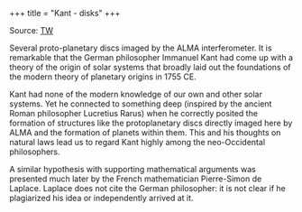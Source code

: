 +++
title = "Kant - disks"
+++

Source: [TW](https://x.com/blog_supplement/status/1839498960559370622)

Several proto-planetary discs imaged by the ALMA interferometer. It is remarkable that the German philosopher Immanuel Kant had come up with a theory of the origin of solar systems that broadly laid out the foundations of the modern theory of planetary origins in 1755 CE. 

Kant had none of the modern knowledge of our own and other solar systems. Yet he connected to something deep (inspired by the ancient Roman philosopher Lucretius Rarus) when he correctly posited the formation of structures like the protoplanetary discs directly imaged here by ALMA and the formation of planets within them. This and his thoughts on natural laws lead us to regard Kant highly among the neo-Occidental philosophers.

A similar hypothesis with supporting mathematical arguments was presented much later by the French mathematician Pierre-Simon de Laplace. Laplace does not cite the German philosopher: it is not clear if he plagiarized his idea or independently arrived at it.
